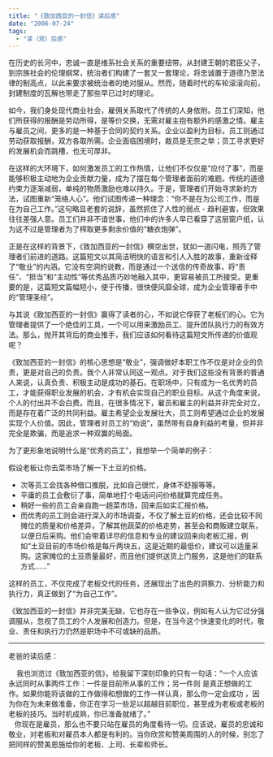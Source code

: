 ```yaml
---
title: "《致加西亚的一封信》读后感"
date: "2006-07-24"
tags: 
  - "读（观）后感"
---
```


在历史的长河中，忠诚一直是维系社会关系的重要纽带。从封建王朝的君臣父子，到宗族社会的伦理纲常，统治者们构建了一套又一套理论，将忠诚置于道德乃至法律的制高点，以此来要求被统治者的绝对服从。然而，随着时代的车轮滚滚向前，封建制度的瓦解也带走了那些早已过时的理论。

如今，我们身处现代商业社会，雇佣关系取代了传统的人身依附。员工们深知，他们所获得的报酬是劳动所得，是等价交换，无需对雇主抱有额外的感激之情。雇主与雇员之间，更多的是一种基于合同的契约关系。企业以盈利为目标，员工则通过劳动获取报酬，双方各取所需。企业面临困境时，裁员是无奈之举；员工寻求更好的发展机会而跳槽，也无可厚非。

在这样的大环境下，如何激发员工的工作热情，让他们不仅仅是“应付了事”，而是能够积极主动地为企业贡献力量，成为了摆在每个管理者面前的难题。传统的道德约束力逐渐减弱，单纯的物质激励也难以持久。于是，管理者们开始寻求新的方法，试图重新“笼络人心”。他们试图传递一种理念：“你不是在为公司工作，而是在为自己工作。”这句略显老套的说辞，虽然抓住了人性的弱点 - 趋利避害，但效果往往差强人意。员工们并非不谙世事，他们中的许多人早已看穿了这层窗户纸，认为这不过是管理者为了榨取更多剩余价值的“糖衣炮弹”。

正是在这样的背景下，《致加西亚的一封信》横空出世，犹如一道闪电，照亮了管理者们前进的道路。这篇短文以其简洁明快的语言和引人入胜的故事，重新诠释了“敬业”的内涵。它没有空洞的说教，而是通过一个送信的传奇故事，将“责任”、“担当”和“主动性”等优秀品质巧妙地融入其中，更容易被员工所接受。更重要的是，这篇短文篇幅短小，便于传播，很快便风靡全球，成为企业管理者手中的“管理圣经”。

与其说《致加西亚的一封信》赢得了读者的心，不如说它俘获了老板们的心。它为管理者提供了一个绝佳的工具，一个可以用来激励员工、提升团队执行力的有效方法。那么，抛开其背后的商业推手，我们应该如何看待这篇短文所传递的价值观呢？

《致加西亚的一封信》的核心思想是“敬业”，强调做好本职工作不仅是对企业的负责，更是对自己的负责。我个人非常认同这一观点。对于我们这些没有背景的普通人来说，认真负责、积极主动是成功的基石。在职场中，只有成为一名优秀的员工，才能获得职业发展的机会，才有机会实现自己的职业目标。从这个角度来说，个人的付出并不会白费。而且，在很多情况下，雇员和雇主的利益并非完全对立，而是存在着广泛的共同利益。雇主希望企业发展壮大，员工则希望通过企业的发展实现个人价值。因此，管理者对员工的“劝说”，虽然带有自身利益的考量，但并非完全是欺骗，而是追求一种双赢的局面。

为了更形象地说明什么是“优秀的员工”，我想举一个简单的例子：

假设老板让你去菜市场了解一下土豆的价格。

*   次等员工会找各种借口推脱，比如自己很忙，身体不舒服等等。
*   平庸的员工会敷衍了事，简单地打个电话问问价格就算完成任务。
*   稍好一些的员工会亲自跑一趟菜市场，回来后如实汇报价格。
*   而优秀的员工则会进行深入的市场调查，不仅了解土豆的价格，还会比较不同摊位的质量和价格差异，了解其他蔬菜的价格走势，甚至会和商贩建立联系，以便日后采购。他们会带着详尽的信息和专业的建议回来向老板汇报，例如“土豆目前的市场价格是每斤两块五，这是近期的最低价，建议可以适量采购。这家摊位的土豆质量最好，而且他们提供送货上门服务，这是他们的联系方式……”

这样的员工，不仅完成了老板交代的任务，还展现出了出色的洞察力、分析能力和执行力，真正做到了“为自己工作”。

《致加西亚的一封信》并非完美无缺，它也存在一些争议，例如有人认为它过分强调服从，忽视了员工的个人发展和创造力。但是，在当今这个快速变化的时代，敬业、责任和执行力仍然是职场中不可或缺的品质。



----

老爸的读后感：

    我也浏览过《致加西亚的信》，给我留下深刻印象的只有一句话：“一个人应该永远同时从事两件工作：一件是目前所从事的工作；另一件则 是真正想做的工作。如果你能将该做的工作做得和想做的工作一样认真，那么你一定会成功 ，因为你在为未来做准备，你正在学习一些足以超越目前职位，甚至成为老板或老板的老板的技巧。当时机成熟，你已准备就绪了。”  
   你现在是雇员，那么也不要只站在雇员的角度看待一切。应该说，雇员的忠诚和敬业，对老板和对雇员本人都是有利的。当你欣赏和赞美周围的人的时候，别忘了把同样的赞美恩施给你的老板、上司、长辈和师长。

